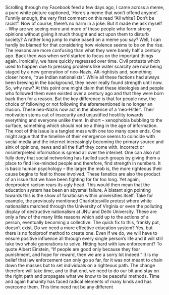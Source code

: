 <!-- TITLE: Seven Billion Orange PIPS -->
<!-- SUBTITLE: The why and how of fanaticism -->

Scrolling through my Facebook feed a few days ago, I came across a meme, a pure white picture captioned, ‘Here’s a meme that won’t offend anyone’. Funnily enough,
the very first comment on this read “All white? Don’t be racist”. Now of course, there’s no harm in a joke. But it made me ask myself – Why are we seeing more and
more of these people who form strong opinions without giving it much thought and act upon them to disturb society? A rather long jump to make based on a
meme you say? Well, I can hardly be blamed for that considering how violence seems to be on the rise. The reasons are more confusing than what they were barely
half a century ago. Back then was when we’d started to focus on the important things again. Ironically, we have quickly regressed over time. Civil protests which
used to happen due to pressing problems like water scarcity are now being staged by a new generation of neo-Nazis, Alt-rightists and, something closer home, “true Indian
nationalists”. While all these factions had always been brewing in the background, they never really found strength until now. So, why now? At this point one might claim
that these ideologies and people who followed them even existed over a century ago and that they were born back then for a reason. But the key difference is that for
people now, the choice of following or not following the aforementioned is no longer an illusion. These neo-Nazis now act in the absence of a ‘neo-Hitler’. Their motivation
stems out of insecurity and unjustified hostility towards everything and everyone unlike them. In short – xenophobia bubbling to the surface, something which should not
be a thing in the age of information. The root of this issue is a tangled mess with one too many open ends. One might argue that the timeline of their emergence
seems to coincide with social media and the internet increasingly becoming the primary source and sink of opinions, news and all the fluff they come with.
Incorrect or misinterpreted information is spread all over the internet. One can also not fully deny that social networking has fuelled
such groups by giving them a place to find like-minded people and therefore, find strength in numbers. It is basic human psychology – the larger the mob is, the
more righteous their cause begins to feel to those involved. These fanatics are also the product of an issue that we have been fighting for far too long. Yet again, deeprooted racism rears its ugly head. This would then mean that the education system has been an abysmal failure. A blatant sign pointing towards this is the show of
fanaticism within universities itself. Take for example, the previously mentioned Charlottesville protest where white nationalists marched through the University of Virginia
or even the polluting display of destructive nationalism at JNU and Delhi University. These are only a few of the many little reasons which add up to the actions of a person,
eventually becoming a collective. The quick fix to this, frankly put, doesn’t exist. Do we need a more effective education system? Yes, but there is no foolproof
method to create one. Even if we do, we will have to ensure positive influence all through every single person’s life and it will still take two whole generations to solve.
Hitting hard with law enforcement? To quote Albert Einstein, “If people are good only because they fear punishment, and hope for reward, then we are a sorry lot
indeed.” It is my belief that law enforcement can only go so far, for it was not meant to chain down the masses but to set individuals on a righteous path. The
change therefore will take time, and to that end, we need to do our bit and stay on the right path and propagate what we know to be peaceful methods. Time and again humanity
has faced radical elements of many kinds and has overcome them. This time need not be any different